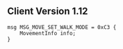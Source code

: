 ## Client Version 1.12

```rust,ignore
msg MSG_MOVE_SET_WALK_MODE = 0xC3 {
    MovementInfo info;    
}

```
